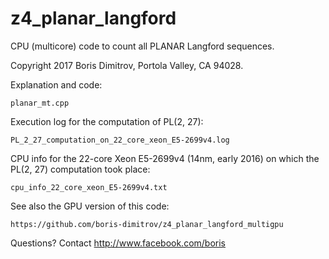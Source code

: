 # z4_planar_langford
CPU (multicore) code to count all PLANAR Langford sequences.

Copyright 2017 Boris Dimitrov, Portola Valley, CA 94028.

Explanation and code:

    planar_mt.cpp
    
Execution log for the computation of PL(2, 27):

    PL_2_27_computation_on_22_core_xeon_E5-2699v4.log
    
CPU info for the 22-core Xeon E5-2699v4 (14nm, early 2016) on which the
PL(2, 27) computation took place:

    cpu_info_22_core_xeon_E5-2699v4.txt
    
See also the GPU version of this code:

    https://github.com/boris-dimitrov/z4_planar_langford_multigpu

Questions? Contact http://www.facebook.com/boris
